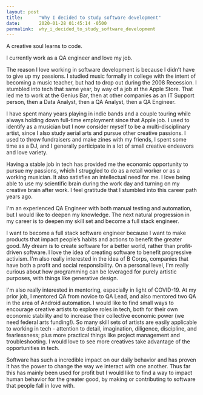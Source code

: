 ```yaml
---
layout: post
title:      "Why I decided to study software development"
date:       2020-01-28 01:45:14 -0500
permalink:  why_i_decided_to_study_software_development
---
```


A creative soul learns to code.

I currently work as a QA engineer and love my job.

The reason I love working in software development is because I didn’t have to give up my passions. I studied music formally in college with the intent of becoming a music teacher, but had to drop out during the 2008 Recession.  I stumbled into tech that same year, by way of a job at the Apple Store.  That led me to work at the Genius Bar, then at other companies as an IT Support person, then a Data Analyst, then a QA Analyst, then a QA Engineer.  

I have spent many years playing in indie bands and a couple touring while always holding down full-time employment since that Apple job.  I used to identify as a musician but I now consider myself to be a multi-disciplinary artist, since I also study aerial arts and pursue other creative passions.  I used to throw fundraisers and make zines with my friends, I spent some time as a DJ, and I generally participate in a lot of small creative endeavors and love variety. 

Having a stable job in tech has provided me the economic opportunity to pursue my passions, which I struggled to do as a retail worker or as a working musician.  It also satisfies an intellectual need for me.  I love being able to use my scientific brain during the work day and turning on my creative brain after work.  I feel gratitude that I stumbled into this career path years ago. 

I'm an experienced QA Engineer with both manual testing and automation, but I would like to deepen my knowledge.  The next natural progression in my career is to deepen my skill set and become a full stack engineer.

I want to become a full stack software engineer because I want to make products that impact people’s habits and actions to benefit the greater good. My dream is to create software for a better world, rather than profit-driven software. I love the idea of creating software to benefit progressive activism. I'm also really interested in the idea of B Corps, companies that have both a profit and social responsibility.  On a personal level, I'm really curious about how programming can be leveraged for purely artistic purposes, with things like generative design.

I'm also really interested in mentoring, especially in light of COVID-19.  At my prior job, I mentored QA from novice to QA Lead, and also mentored two QA in the area of Android automation.  I would like to find small ways to encourage creative artists to explore roles in tech, both for their own economic stability and to increase their collective economic power (we need federal arts funding!).  So many skill sets of artists are easily applicable to working in tech - attention to detail, imagination, diligence, discipline, and fearlessness; plus more practical things like project management and troubleshooting.  I would love to see more creatives take advantage of the opportunities in tech.

Software has such a incredible impact on our daily behavior and has proven it has the power to change the way we interact with one another. Thus far this has mainly been used for profit but I would like to find a way to impact human behavior for the greater good, by making or contributing to software that people fall in love with.
